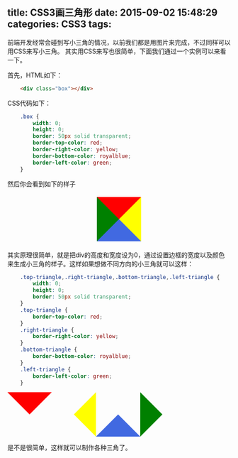 title: CSS3画三角形
date: 2015-09-02 15:48:29
categories: CSS3
tags:
---

<style>
	.box {
		margin: 20px auto;
		width: 0;
		height: 0;
		border: 50px solid transparent;
		border-top-color: red;
		border-right-color: yellow;
		border-bottom-color: royalblue;
		border-left-color: green;
	}
	.top-triangle,.right-triangle,.bottom-triangle,.left-triangle {
		width: 0;
		height: 0;
		border: 50px solid transparent;
		display: inline-block;
	}
	.top-triangle {
		border-top-color: red;
	}
	.right-triangle {
		border-right-color: yellow;
	}
	.bottom-triangle {
		border-bottom-color: royalblue;
	}
	.left-triangle {
		border-left-color: green;
	}
</style>

前端开发经常会碰到写小三角的情况，以前我们都是用图片来完成，不过同样可以用CSS来写小三角。
其实用CSS来写也很简单，下面我们通过一个实例可以来看一下。

首先，HTML如下：
```html
	<div class="box"></div>
```
<!-- more-->
CSS代码如下：
```css
	.box {
		width: 0;
		height: 0;
		border: 50px solid transparent;
		border-top-color: red;
		border-right-color: yellow;
		border-bottom-color: royalblue;
		border-left-color: green;
	}
```
然后你会看到如下的样子
<div class="box">
</div>

其实原理很简单，就是把div的高度和宽度设为0，通过设置边框的宽度以及颜色来生成小三角的样子。这样如果想做不同方向的小三角就可以这样：
```css
	.top-triangle,.right-triangle,.bottom-triangle,.left-triangle {
		width: 0;
		height: 0;
		border: 50px solid transparent;
	}
	.top-triangle {
		border-top-color: red;
	}
	.right-triangle {
		border-right-color: yellow;
	}
	.bottom-triangle {
		border-bottom-color: royalblue;
	}
	.left-triangle {
		border-left-color: green;
	}

```
<div class="top-triangle"></div><div class="right-triangle"></div><div class="bottom-triangle"></div><div class="left-triangle"></div>

是不是很简单，这样就可以制作各种三角了。